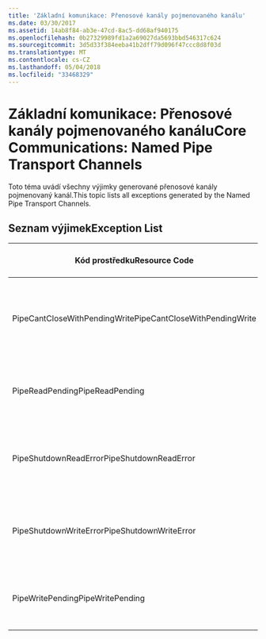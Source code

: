 ```yaml
---
title: 'Základní komunikace: Přenosové kanály pojmenovaného kanálu'
ms.date: 03/30/2017
ms.assetid: 14ab8f84-ab3e-47cd-8ac5-dd68af940175
ms.openlocfilehash: 0b27329989fd1a2a69027da5693bbd546317c624
ms.sourcegitcommit: 3d5d33f384eeba41b2dff79d096f47ccc8d8f03d
ms.translationtype: MT
ms.contentlocale: cs-CZ
ms.lasthandoff: 05/04/2018
ms.locfileid: "33468329"
---
```

# <a name="core-communications-named-pipe-transport-channels"></a><span data-ttu-id="9a45d-102">Základní komunikace: Přenosové kanály pojmenovaného kanálu</span><span class="sxs-lookup"><span data-stu-id="9a45d-102">Core Communications: Named Pipe Transport Channels</span></span>
<span data-ttu-id="9a45d-103">Toto téma uvádí všechny výjimky generované přenosové kanály pojmenovaný kanál.</span><span class="sxs-lookup"><span data-stu-id="9a45d-103">This topic lists all exceptions generated by the Named Pipe Transport Channels.</span></span>  
  
## <a name="exception-list"></a><span data-ttu-id="9a45d-104">Seznam výjimek</span><span class="sxs-lookup"><span data-stu-id="9a45d-104">Exception List</span></span>  
  
|<span data-ttu-id="9a45d-105">Kód prostředku</span><span class="sxs-lookup"><span data-stu-id="9a45d-105">Resource Code</span></span>|<span data-ttu-id="9a45d-106">Řetězec prostředku</span><span class="sxs-lookup"><span data-stu-id="9a45d-106">Resource String</span></span>|  
|-------------------|---------------------|  
|<span data-ttu-id="9a45d-107">PipeCantCloseWithPendingWrite</span><span class="sxs-lookup"><span data-stu-id="9a45d-107">PipeCantCloseWithPendingWrite</span></span>|<span data-ttu-id="9a45d-108">Kanálu nelze uzavřít během operace zápisu do kanálu čeká na vyřízení.</span><span class="sxs-lookup"><span data-stu-id="9a45d-108">The pipe cannot be closed while a write operation to the pipe is pending.</span></span>|  
|<span data-ttu-id="9a45d-109">PipeReadPending</span><span class="sxs-lookup"><span data-stu-id="9a45d-109">PipeReadPending</span></span>|<span data-ttu-id="9a45d-110">Operace čtení probíhá u tohoto kanálu.</span><span class="sxs-lookup"><span data-stu-id="9a45d-110">A read operation is in progress for the pipe.</span></span>|  
|<span data-ttu-id="9a45d-111">PipeShutdownReadError</span><span class="sxs-lookup"><span data-stu-id="9a45d-111">PipeShutdownReadError</span></span>|<span data-ttu-id="9a45d-112">Operace čtení ukazatele kanálu 'vypnutí' se nezdařilo.</span><span class="sxs-lookup"><span data-stu-id="9a45d-112">The read operation of the pipe 'shutdown' indicator failed.</span></span>|  
|<span data-ttu-id="9a45d-113">PipeShutdownWriteError</span><span class="sxs-lookup"><span data-stu-id="9a45d-113">PipeShutdownWriteError</span></span>|<span data-ttu-id="9a45d-114">Operace zápisu indikátoru, vypnutí' kanálu se nezdařila.</span><span class="sxs-lookup"><span data-stu-id="9a45d-114">The write operation of the pipe 'shutdown' indicator failed.</span></span>|  
|<span data-ttu-id="9a45d-115">PipeWritePending</span><span class="sxs-lookup"><span data-stu-id="9a45d-115">PipeWritePending</span></span>|<span data-ttu-id="9a45d-116">Operace zápisu probíhá u tohoto kanálu.</span><span class="sxs-lookup"><span data-stu-id="9a45d-116">A write operation is in progress for the pipe.</span></span>|
